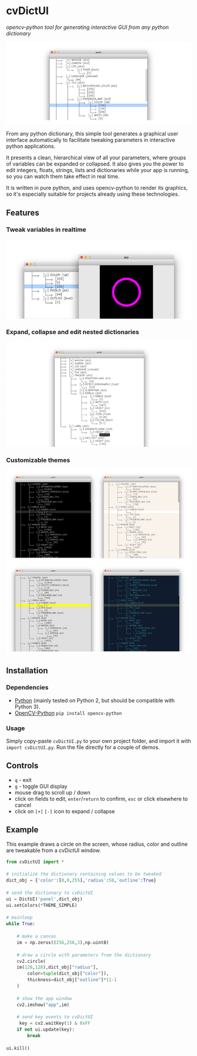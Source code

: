 # cvDictUI
*opencv-python tool for generating interactive GUI from any python dictionary*

![](screenshots/screen00.png)

From any python dictionary, this simple tool generates a graphical user interface automatically to facilitate tweaking parameters in interactive python applications.

It presents a clean, hierarchical view of all your parameters, where groups of variables can be expanded or collapsed. It also gives you the power to edit integers, floats, strings, lists and dictionaries while your app is running, so you can watch them take effect in real time.

It is written in pure python, and uses opencv-python to render its graphics, so it's especially suitable for projects already using these technologies. 

## Features

### Tweak variables in realtime
![](screenshots/screen01.png)

### Expand, collapse and edit nested dictionaries
![](screenshots/screen02.png)

### Customizable themes
![](screenshots/screen03.png)

## Installation

### Dependencies

- [Python](https://www.python.org) (mainly tested on Python 2, but should be compatible with Python 3).
- [OpenCV-Python](https://opencv-python-tutroals.readthedocs.io/en/latest/) `pip install opencv-python`

### Usage

Simply copy-paste `cvDictUI.py` to your own project folder, and import it with `import cvDictUI.py`. Run the file directly for a couple of demos. 

## Controls

- `q` - exit
- `g` - toggle GUI display
- mouse drag to scroll up / down
- click on fields to edit, `enter`/`return` to confirm, `esc` or click elsewhere to cancel
- click on `[+]` `[-]` icon to expand / collapse

## Example

This example draws a circle on the screen, whose radius, color and outline are tweakable from a cvDictUI window.

```python
from cvDictUI import *

# initialize the dictionary containing values to be tweaked
dict_obj = {'color':[0,0,255],'radius':50,'outline':True}

# send the dictionary to cvDictUI
ui = DictUI('panel',dict_obj)
ui.setColors(*THEME_SIMPLE)

# mainloop
while True:
    
    # make a canvas
    im = np.zeros((256,256,3),np.uint8)
    
    # draw a circle with parameters from the dictionary
    cv2.circle(
    im(128,128),dict_obj["radius"],
    	color=tuple(dict_obj["color"]),
    	thickness=dict_obj["outline"]*11-1
    )
    
    # show the app window
    cv2.imshow("app",im)
    
    # send key events to cvDictUI
	 key = cv2.waitKey(1) & 0xFF
    if not ui.update(key):
        break
        
ui.kill()
```
